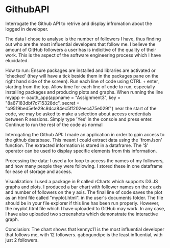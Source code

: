 # GithubAPI
Interrogate the Github API to retrive and display infromation about the logged in developer.

The data I chose to analyse is the number of followers I have, thus finding out who are the most influential developers that follow me. I believe the amount of GitHub followers a user has is indicitive of the quality of their work. This is the aspect of the software engineering process which I have elucidated.

How to run: Ensure packages are installed and libraries are activated or 'checked' (they will have a tick beside them in the packages pane on the right hand side of the screen). Run each line of code using CTRL + enter, starting from the top. Allow time for each line of code to run, especially installing packages and producing plots and graphs. When running the line myapp <- oauth_app(appname = "Assignment3", key = "8a67183dbf7c715328dc", secret = "b9519bed5efe29c94ca84ec5ff202eec475e029f") near the start of the code, we may be asked to make a selection about access credentials between R sessions. Simply type 'Yes' in the console and press enter. Continue to run the rest of the code as normal

Interogating the Github API:
I made an application in order to gain access to the github dsatabase. This meant I could extract data using the 'fromJson' function. The extracted information is stored in a dataframe. The '$' operator can be used to display specific elements from this information.

Processing the data: I used a for loop to access the names of my followers, and how many people they were following. I stored these in one dataframe for ease of storage and access.

Visualization: I used a package in R called rCharts which supports D3.JS graphs and plots. I produced a bar chart with follower names on the x axis and number of followers on the y axis. The final line of code saves the plot as an html file called "myplot.html". in the user's documents folder. The file should be in your file explorer if this line has been run properly. However, the myplot.html file which I have uploaded to GitHub may work. In any case, I have also uploaded two screenshots which demonstrate the interactive graph.

Conclusion: The chart shows that kennyc11 is the most influential developer that follows me, with 12 followers. gabogundipe is the least influential, with just 2 followers.
